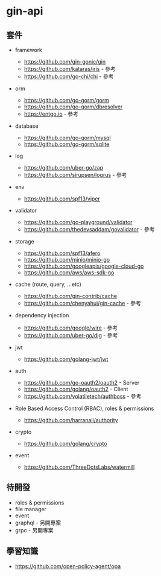 # gin-api

## 套件

- framework

  - https://github.com/gin-gonic/gin
  - https://github.com/kataras/iris - 參考
  - https://github.com/go-chi/chi - 參考

- orm

  - https://github.com/go-gorm/gorm
  - https://github.com/go-gorm/dbresolver
  - https://entgo.io - 參考

- database

  - https://github.com/go-gorm/mysql
  - https://github.com/go-gorm/sqlite

- log

  - https://github.com/uber-go/zap
  - https://github.com/sirupsen/logrus - 參考

- env

  - https://github.com/spf13/viper

- validator

  - https://github.com/go-playground/validator
  - https://github.com/thedevsaddam/govalidator - 參考

- storage

  - https://github.com/spf13/afero
  - https://github.com/minio/minio-go
  - https://github.com/googleapis/google-cloud-go
  - https://github.com/aws/aws-sdk-go

- cache (route, query, ...etc)

  - https://github.com/gin-contrib/cache
  - https://github.com/chenyahui/gin-cache - 參考

- dependency injection

  - https://github.com/google/wire - 參考
  - https://github.com/uber-go/dig - 參考

- jwt

  - https://github.com/golang-jwt/jwt

- auth
  - https://github.com/go-oauth2/oauth2 - Server
  - https://github.com/golang/oauth2 - Client
  - https://github.com/volatiletech/authboss - 參考

- Role Based Access Control (RBAC), roles & permissions

  - https://github.com/harranali/authority

- crypto

  - https://github.com/golang/crypto

- event

  - https://github.com/ThreeDotsLabs/watermill

## 待開發

- roles & permissions
- file manager
- event
- graphql - 另開專案
- grpc - 另開專案

## 學習知識

- https://github.com/open-policy-agent/opa
